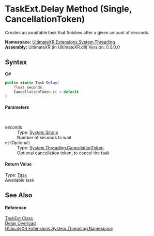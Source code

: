 # TaskExt.Delay Method (Single, CancellationToken)
 

Creates an awaitable task that finishes after a given amount of seconds.

**Namespace:**&nbsp;<a href="N_UltimateXR_Extensions_System_Threading">UltimateXR.Extensions.System.Threading</a><br />**Assembly:**&nbsp;UltimateXR (in UltimateXR.dll) Version: 0.0.0.0

## Syntax

**C#**<br />
``` C#
public static Task Delay(
	float seconds,
	CancellationToken ct = default
)
```


#### Parameters
&nbsp;<dl><dt>seconds</dt><dd>Type: <a href="https://docs.microsoft.com/dotnet/api/system.single" target="_blank" rel="noopener noreferrer">System.Single</a><br />Number of seconds to wait</dd><dt>ct (Optional)</dt><dd>Type: <a href="https://docs.microsoft.com/dotnet/api/system.threading.cancellationtoken" target="_blank" rel="noopener noreferrer">System.Threading.CancellationToken</a><br />Optional cancellation token, to cancel the task</dd></dl>

#### Return Value
Type: <a href="https://docs.microsoft.com/dotnet/api/system.threading.tasks.task" target="_blank" rel="noopener noreferrer">Task</a><br />Awaitable task

## See Also


#### Reference
<a href="T_UltimateXR_Extensions_System_Threading_TaskExt">TaskExt Class</a><br /><a href="Overload_UltimateXR_Extensions_System_Threading_TaskExt_Delay">Delay Overload</a><br /><a href="N_UltimateXR_Extensions_System_Threading">UltimateXR.Extensions.System.Threading Namespace</a><br />